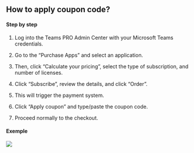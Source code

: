 ## How to apply coupon code?

#### Step by step

1. Log into the Teams PRO Admin Center with your Microsoft Teams credentials.

2. Go to the “Purchase Apps” and select an application.

3. Then, click “Calculate your pricing”, select the type of subscription, and number of licenses.

4. Click “Subscribe”, review the details, and click “Order”.

5. This will trigger the payment system.

6. Click “Apply coupon” and type/paste the coupon code.

7. Proceed normally to the checkout.

#### Exemple

<div class="intercom-container"><img src="/assets/img/how-to-apply-a-coupon.gif"></div>

<Intercom />
<Hubspot />
<Clarity />
<GoogleAnalytics />